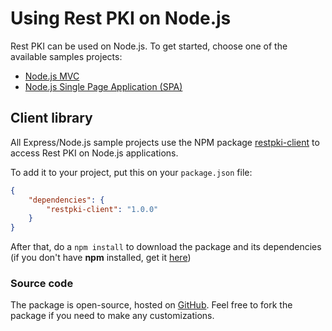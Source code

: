 ﻿# Using Rest PKI on Node.js

Rest PKI can be used on Node.js. To get started, choose one of the available samples projects:

* [Node.js MVC](mvc.md)
* [Node.js Single Page Application (SPA)](spa.md)

## Client library

All Express/Node.js sample projects use the NPM package [restpki-client](https://www.npmjs.com/package/restpki-client)
to access Rest PKI on Node.js applications.

To add it to your project, put this on your `package.json` file:

```json
{
    "dependencies": {
        "restpki-client": "1.0.0"
    }
}
```

After that, do a `npm install` to download the package and its dependencies (if you don't have **npm** installed, get it [here](https://www.npmjs.com/get-npm))

### Source code

The package is open-source, hosted on [GitHub](https://github.com/LacunaSoftware/RestPkiNodeClient). Feel free to fork the package if you need to make any customizations.
